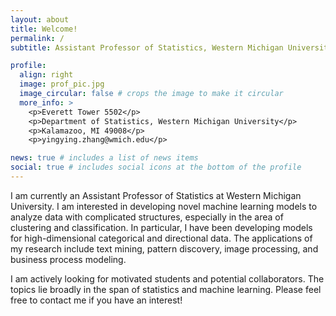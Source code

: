 ```yaml
---
layout: about
title: Welcome!
permalink: /
subtitle: Assistant Professor of Statistics, Western Michigan University

profile:
  align: right
  image: prof_pic.jpg
  image_circular: false # crops the image to make it circular
  more_info: >
    <p>Everett Tower 5502</p>
    <p>Department of Statistics, Western Michigan University</p>
    <p>Kalamazoo, MI 49008</p>
    <p>yingying.zhang@wmich.edu</p>

news: true # includes a list of news items
social: true # includes social icons at the bottom of the profile
---
```


I am currently an Assistant Professor of Statistics at Western Michigan University. I am interested in 
developing novel machine learning models to analyze data with complicated structures, especially in the area of clustering and classification.
In particular, I have been developing models for high-dimensional 
categorical and directional data. The applications of my research include text mining, pattern discovery, 
image processing, and business process modeling.

I am actively looking for motivated students and potential collaborators. The topics lie broadly in the span of statistics and machine learning. 
Please feel free to contact me if you have an interest!


